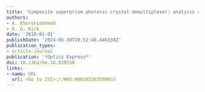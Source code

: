 ```yaml
---
title: 'Composite superprism photonic crystal demultiplexer: analysis and design'
authors:
- A. Khorshidahmad
- A. G. Kirk
date: '2010-01-01'
publishDate: '2024-05-30T20:52:40.446338Z'
publication_types:
- article-journal
publication: '*Optics Express*'
doi: 10.1364/Oe.18.020518
links:
- name: URL
  url: <Go to ISI>://WOS:000285263500033
---
```

